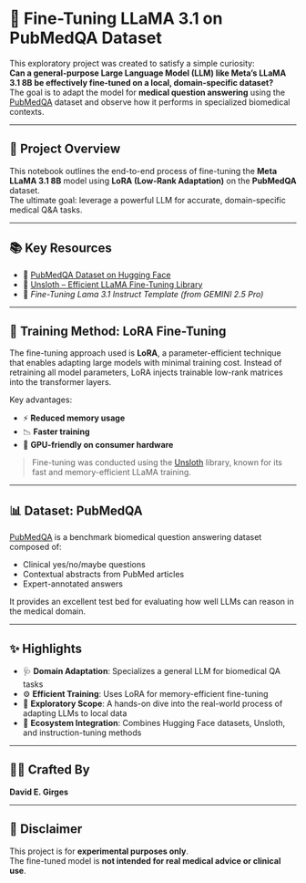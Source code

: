 # 🧠 Fine-Tuning LLaMA 3.1 on PubMedQA Dataset

This exploratory project was created to satisfy a simple curiosity:  
**Can a general-purpose Large Language Model (LLM) like Meta’s LLaMA 3.1 8B be effectively fine-tuned on a local, domain-specific dataset?**  
The goal is to adapt the model for **medical question answering** using the [PubMedQA](https://huggingface.co/datasets/pubmed_qa) dataset and observe how it performs in specialized biomedical contexts.

---

## 🔬 Project Overview

This notebook outlines the end-to-end process of fine-tuning the **Meta LLaMA 3.1 8B** model using **LoRA (Low-Rank Adaptation)** on the **PubMedQA** dataset.  
The ultimate goal: leverage a powerful LLM for accurate, domain-specific medical Q&A tasks.

---

## 📚 Key Resources

- 📘 [PubMedQA Dataset on Hugging Face](https://huggingface.co/datasets/pubmed_qa)  
- 🐑 [Unsloth – Efficient LLaMA Fine-Tuning Library](https://github.com/unslothai/unsloth)  
- 📄 *Fine-Tuning Lama 3.1 Instruct Template (from GEMINI 2.5 Pro)*  

---
## 🚀 Training Method: LoRA Fine-Tuning

The fine-tuning approach used is **LoRA**, a parameter-efficient technique that enables adapting large models with minimal training cost. Instead of retraining all model parameters, LoRA injects trainable low-rank matrices into the transformer layers.

Key advantages:
- ⚡ **Reduced memory usage**
- 📉 **Faster training**
- 💾 **GPU-friendly on consumer hardware**

> Fine-tuning was conducted using the [Unsloth](https://github.com/unslothai/unsloth) library, known for its fast and memory-efficient LLaMA training.

---

## 📊 Dataset: PubMedQA

[PubMedQA](https://huggingface.co/datasets/pubmed_qa) is a benchmark biomedical question answering dataset composed of:
- Clinical yes/no/maybe questions
- Contextual abstracts from PubMed articles
- Expert-annotated answers

It provides an excellent test bed for evaluating how well LLMs can reason in the medical domain.

---

## ✨ Highlights

- 🩺 **Domain Adaptation**: Specializes a general LLM for biomedical QA tasks  
- ⚙️ **Efficient Training**: Uses LoRA for memory-efficient fine-tuning  
- 🔎 **Exploratory Scope**: A hands-on dive into the real-world process of adapting LLMs to local data  
- 🧰 **Ecosystem Integration**: Combines Hugging Face datasets, Unsloth, and instruction-tuning methods  

---

## 👨‍💻 Crafted By

**David E. Girges**  

---

## 🧪 Disclaimer

This project is for **experimental purposes only**.  
The fine-tuned model is **not intended for real medical advice or clinical use**.

